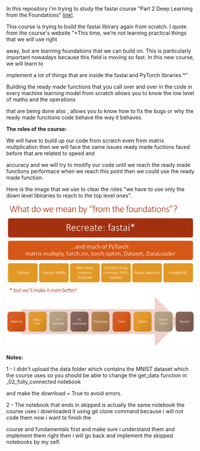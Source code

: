In this repository i'm trying to study the fastai course "Part 2 Deep Learning from the Foundations" [link!](https://course19.fast.ai/part2).

This course is trying to build the fastai libirary again from scratch. I quote from the course's website "*This time, we’re not learning practical things that we will use right 

away, but are learning foundations that we can build on. This is particularly important nowadays because this field is moving so fast. In this new course, we will learn to 

implement a lot of things that are inside the fastai and PyTorch libraries.*"

Building the ready made functions that you call over and over in the code in every machine learning model from scratch allows you to know the low level of maths and the operations 

that are being done also , allows you to know how to fix the bugs or why the ready made functions code behave the way it behaves.

**The roles of the course:**

We will have to build up our code from scratch even from matrix multplication then we will face the same issues ready made fuctions faced before that are related to speed and 

accuracy and we will try to modify our code until we reach the ready made functions performace when we reach this point then we could use the ready made function.

Here is the image that we use to clear the roles "we have to use only the down level libiraries to reach to the top level ones".

<p float="left">
  <img src="images/2_foundations (1).jpg"/>
  <img src="images/5_cnn.jpg"/> 
</p>

**Notes:**

1 - I didn't upload the data folder which contains the MNIST dataset which the course uses so you should be able to change the get_data function in _02_fully_connected notebook 

and make the download = True to avoid errors.

2 - The notebook that ends in skipped is actually the same notebook the course uses i downloaded it using git clone command because i will not code them now i want to finish the 

course and fundamentals first and make sure i understand them and implement them right then i will go back and implement the skipped notebooks by my self.
